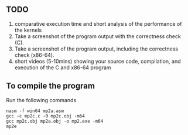 ## TODO
1. comparative execution time and short analysis of the performance of the kernels
2. Take a screenshot of the program output with the correctness check (C).
3. Take a screenshot of the program output, including the correctness check (x86-64).
4. short videos (5-10mins) showing your source code, compilation, and execution of the C and x86-64 program

## To compile the program
Run the following commands
```
nasm -f win64 mp2a.asm
gcc -c mp2c.c -0 mp2c.obj -m64
gcc mp2c.obj mp2a.obj -o mp2.exe -m64
mp2e 
```